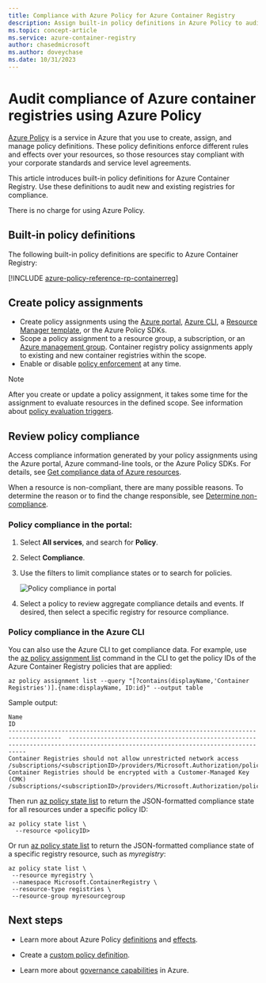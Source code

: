 ```yaml
---
title: Compliance with Azure Policy for Azure Container Registry
description: Assign built-in policy definitions in Azure Policy to audit compliance of your Azure container registries
ms.topic: concept-article
ms.service: azure-container-registry
author: chasedmicrosoft
ms.author: doveychase
ms.date: 10/31/2023
---
```


# Audit compliance of Azure container registries using Azure Policy

[Azure Policy](/azure/governance/policy/overview) is a service in Azure that you use to create, assign, and manage policy definitions. These policy definitions enforce different rules and effects over your resources, so those resources stay compliant with your corporate standards and service level agreements.

This article introduces built-in policy definitions for Azure Container Registry. Use these definitions to audit new and existing registries for compliance.

There is no charge for using Azure Policy.

## Built-in policy definitions

The following built-in policy definitions are specific to Azure Container Registry:

[!INCLUDE [azure-policy-reference-rp-containerreg](~/azure-policy-autogen-docs/includes/policy/reference/byrp/microsoft.containerregistry.md)]

## Create policy assignments

* Create policy assignments using the [Azure portal](/azure/governance/policy/assign-policy-portal), [Azure CLI](/azure/governance/policy/assign-policy-azurecli), a [Resource Manager template](/azure/governance/policy/assign-policy-template), or the Azure Policy SDKs.
* Scope a policy assignment to a resource group, a subscription, or an [Azure management group](/azure/governance/management-groups/overview). Container registry policy assignments apply to existing and new container registries within the scope.
* Enable or disable [policy enforcement](/azure/governance/policy/concepts/assignment-structure#enforcement-mode) at any time.

> [!NOTE]
> After you create or update a policy assignment, it takes some time for the assignment to evaluate resources in the defined scope. See information about [policy evaluation triggers](/azure/governance/policy/how-to/get-compliance-data#evaluation-triggers).

## Review policy compliance

Access compliance information generated by your policy assignments using the Azure portal, Azure command-line tools, or the Azure Policy SDKs. For details, see [Get compliance data of Azure resources](/azure/governance/policy/how-to/get-compliance-data).

When a resource is non-compliant, there are many possible reasons. To determine the reason or to find the change responsible, see [Determine non-compliance](/azure/governance/policy/how-to/determine-non-compliance).

### Policy compliance in the portal:

1. Select **All services**, and search for **Policy**.
1. Select **Compliance**.
1. Use the filters to limit compliance states or to search for policies.

    ![Policy compliance in portal](./media/container-registry-azure-policy/azure-policy-compliance.png)
    
1. Select a policy to review aggregate compliance details and events. If desired, then select a specific registry for resource compliance.

### Policy compliance in the Azure CLI

You can also use the Azure CLI to get compliance data. For example, use the [az policy assignment list](/cli/azure/policy/assignment#az-policy-assignment-list) command in the CLI to get the policy IDs of the Azure Container Registry policies that are applied:

```azurecli
az policy assignment list --query "[?contains(displayName,'Container Registries')].{name:displayName, ID:id}" --output table
```

Sample output:

```
Name                                                                                   ID
-------------------------------------------------------------------------------------  --------------------------------------------------------------------------------------------------------------------------------
Container Registries should not allow unrestricted network access           /subscriptions/<subscriptionID>/providers/Microsoft.Authorization/policyAssignments/b4faf132dc344b84ba68a441
Container Registries should be encrypted with a Customer-Managed Key (CMK)  /subscriptions/<subscriptionID>/providers/Microsoft.Authorization/policyAssignments/cce1ed4f38a147ad994ab60a
```

Then run [az policy state list](/cli/azure/policy/state#az-policy-state-list) to return the JSON-formatted compliance state for all resources under a specific policy ID:

```azurecli
az policy state list \
  --resource <policyID>
```

Or run [az policy state list](/cli/azure/policy/state#az-policy-state-list) to return the JSON-formatted compliance state of a specific registry resource, such as *myregistry*:

```azurecli
az policy state list \
 --resource myregistry \
 --namespace Microsoft.ContainerRegistry \
 --resource-type registries \
 --resource-group myresourcegroup
```

## Next steps

* Learn more about Azure Policy [definitions](/azure/governance/policy/concepts/definition-structure) and [effects](/azure/governance/policy/concepts/effects).

* Create a [custom policy definition](/azure/governance/policy/tutorials/create-custom-policy-definition).

* Learn more about [governance capabilities](/azure/governance/) in Azure.
